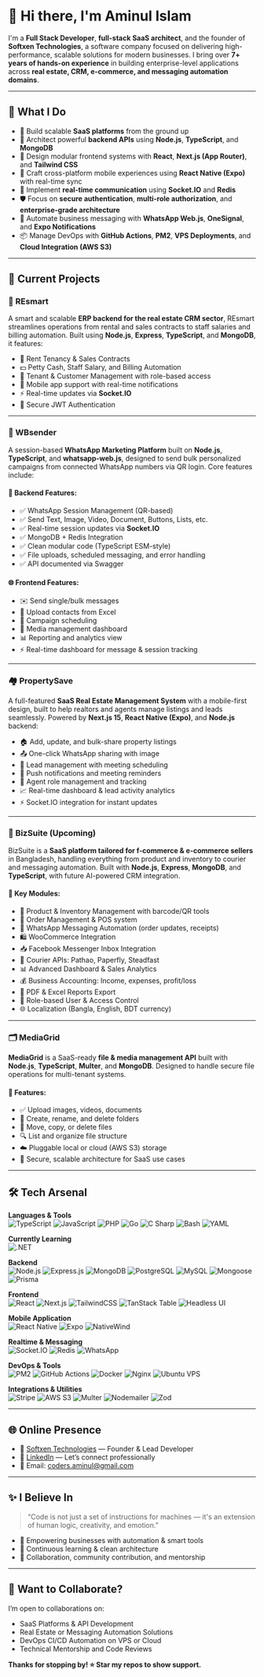 # 👋 Hi there, I'm Aminul Islam

I'm a **Full Stack Developer**, **full-stack SaaS architect**, and the founder of **Softxen Technologies**, a software company focused on delivering high-performance, scalable solutions for modern businesses. I bring over **7+ years of hands-on experience** in building enterprise-level applications across **real estate, CRM, e-commerce, and messaging automation domains**.

---

## 🧠 What I Do

- 🚀 Build scalable **SaaS platforms** from the ground up
- 🧾 Architect powerful **backend APIs** using **Node.js**, **TypeScript**, and **MongoDB**
- 🧩 Design modular frontend systems with **React**, **Next.js (App Router)**, and **Tailwind CSS**
- 📲 Craft cross-platform mobile experiences using **React Native (Expo)** with real-time sync
- 📡 Implement **real-time communication** using **Socket.IO** and **Redis**
- 🛡️ Focus on **secure authentication**, **multi-role authorization**, and **enterprise-grade architecture**
- 💬 Automate business messaging with **WhatsApp Web.js**, **OneSignal**, and **Expo Notifications**
- 📦 Manage DevOps with **GitHub Actions**, **PM2**, **VPS Deployments**, and **Cloud Integration (AWS S3)**

---

## 💼 Current Projects

### 🏢 REsmart
A smart and scalable **ERP backend for the real estate CRM sector**, REsmart streamlines operations from rental and sales contracts to staff salaries and billing automation. Built using **Node.js**, **Express**, **TypeScript**, and **MongoDB**, it features:

- 📝 Rent Tenancy & Sales Contracts
- 💵 Petty Cash, Staff Salary, and Billing Automation
- 👥 Tenant & Customer Management with role-based access
- 📲 Mobile app support with real-time notifications
- ⚡ Real-time updates via **Socket.IO**
- 🔐 Secure JWT Authentication

---

### 📲 WBsender
A session-based **WhatsApp Marketing Platform** built on **Node.js**, **TypeScript**, and **whatsapp-web.js**, designed to send bulk personalized campaigns from connected WhatsApp numbers via QR login. Core features include:

#### 🔧 Backend Features:
- ✅ WhatsApp Session Management (QR-based)
- ✅ Send Text, Image, Video, Document, Buttons, Lists, etc.
- ✅ Real-time session updates via **Socket.IO**
- ✅ MongoDB + Redis Integration
- ✅ Clean modular code (TypeScript ESM-style)
- ✅ File uploads, scheduled messaging, and error handling
- ✅ API documented via Swagger

#### 🌐 Frontend Features:
- ✉️ Send single/bulk messages
- 📇 Upload contacts from Excel
- 📆 Campaign scheduling
- 📁 Media management dashboard
- 📊 Reporting and analytics view
- ⚡ Real-time dashboard for message & session tracking

---

### 🏘️ PropertySave
A full-featured **SaaS Real Estate Management System** with a mobile-first design, built to help realtors and agents manage listings and leads seamlessly. Powered by **Next.js 15**, **React Native (Expo)**, and **Node.js** backend:

- 🏠 Add, update, and bulk-share property listings
- 📤 One-click WhatsApp sharing with image
- 🧾 Lead management with meeting scheduling
- 🔔 Push notifications and meeting reminders
- 👥 Agent role management and tracking
- 📈 Real-time dashboard & lead activity analytics
- ⚡ Socket.IO integration for instant updates

---

### 🧠 BizSuite (Upcoming)
BizSuite is a **SaaS platform tailored for f-commerce & e-commerce sellers** in Bangladesh, handling everything from product and inventory to courier and messaging automation. Built with **Node.js**, **Express**, **MongoDB**, and **TypeScript**, with future AI-powered CRM integration.

#### 🚀 Key Modules:
- 🛒 Product & Inventory Management with barcode/QR tools
- 🧾 Order Management & POS system
- 💬 WhatsApp Messaging Automation (order updates, receipts)
- 🛍️ WooCommerce Integration
- 📥 Facebook Messenger Inbox Integration
- 🚚 Courier APIs: Pathao, Paperfly, Steadfast
- 📊 Advanced Dashboard & Sales Analytics
- 💰 Business Accounting: Income, expenses, profit/loss
- 📄 PDF & Excel Reports Export
- 🔐 Role-based User & Access Control
- 🌐 Localization (Bangla, English, BDT currency)

---

### 🗂️ MediaGrid
**MediaGrid** is a SaaS-ready **file & media management API** built with **Node.js**, **TypeScript**, **Multer**, and **MongoDB**. Designed to handle secure file operations for multi-tenant systems.

#### 🚀 Features:
- ✅ Upload images, videos, documents
- 📁 Create, rename, and delete folders
- 🔁 Move, copy, or delete files
- 🔍 List and organize file structure
- ☁️ Pluggable local or cloud (AWS S3) storage
- 🔐 Secure, scalable architecture for SaaS use cases

---

## 🛠️ Tech Arsenal

**Languages & Tools**  
![TypeScript](https://img.shields.io/badge/TypeScript-3178C6?logo=typescript&logoColor=white)
![JavaScript](https://img.shields.io/badge/JavaScript-F7DF1E?logo=javascript&logoColor=black)
![PHP](https://img.shields.io/badge/PHP-777BB4?logo=php&logoColor=white)
![Go](https://img.shields.io/badge/Go-00ADD8?logo=go&logoColor=white)
![C Sharp](https://img.shields.io/badge/C%23-239120?logo=c-sharp&logoColor=white)
![Bash](https://img.shields.io/badge/Bash-4EAA25?logo=gnubash&logoColor=white)
![YAML](https://img.shields.io/badge/YAML-000?logo=yaml&logoColor=white)

**Currently Learning**  
![.NET](https://img.shields.io/badge/.NET-512BD4?logo=dotnet&logoColor=white)

**Backend**  
![Node.js](https://img.shields.io/badge/Node.js-339933?logo=node.js&logoColor=white)
![Express.js](https://img.shields.io/badge/Express.js-000000?logo=express&logoColor=white)
![MongoDB](https://img.shields.io/badge/MongoDB-47A248?logo=mongodb&logoColor=white)
![PostgreSQL](https://img.shields.io/badge/PostgreSQL-336791?logo=postgresql&logoColor=white)
![MySQL](https://img.shields.io/badge/MySQL-4479A1?logo=mysql&logoColor=white)
![Mongoose](https://img.shields.io/badge/Mongoose-880000?logo=mongoose&logoColor=white)
![Prisma](https://img.shields.io/badge/Prisma-2D3748?logo=prisma&logoColor=white)

**Frontend**  
![React](https://img.shields.io/badge/React-20232A?logo=react&logoColor=61DAFB)
![Next.js](https://img.shields.io/badge/Next.js-000000?logo=next.js&logoColor=white)
![TailwindCSS](https://img.shields.io/badge/Tailwind_CSS-38B2AC?logo=tailwind-css&logoColor=white)
![TanStack Table](https://img.shields.io/badge/TanStack_Table-101010?logo=react-table&logoColor=white)
![Headless UI](https://img.shields.io/badge/Headless_UI-111827?logo=tailwind-css&logoColor=white)

**Mobile Application**  
![React Native](https://img.shields.io/badge/React_Native-20232A?logo=react&logoColor=61DAFB)
![Expo](https://img.shields.io/badge/Expo-000020?logo=expo&logoColor=white)
![NativeWind](https://img.shields.io/badge/NativeWind-06B6D4?logo=tailwind-css&logoColor=white)

**Realtime & Messaging**  
![Socket.IO](https://img.shields.io/badge/Socket.IO-010101?logo=socket.io&logoColor=white)
![Redis](https://img.shields.io/badge/Redis-DC382D?logo=redis&logoColor=white)
![WhatsApp](https://img.shields.io/badge/WhatsApp_Web.js-25D366?logo=whatsapp&logoColor=white)

**DevOps & Tools**  
![PM2](https://img.shields.io/badge/PM2-2B037A?logo=pm2&logoColor=white)
![GitHub Actions](https://img.shields.io/badge/GitHub_Actions-2088FF?logo=github-actions&logoColor=white)
![Docker](https://img.shields.io/badge/Docker-2496ED?logo=docker&logoColor=white)
![Nginx](https://img.shields.io/badge/Nginx-009639?logo=nginx&logoColor=white)
![Ubuntu VPS](https://img.shields.io/badge/VPS_Ubuntu-E95420?logo=ubuntu&logoColor=white)

**Integrations & Utilities**  
![Stripe](https://img.shields.io/badge/Stripe-008CDD?logo=stripe&logoColor=white)
![AWS S3](https://img.shields.io/badge/AWS_S3-232F3E?logo=amazon-aws&logoColor=white)
![Multer](https://img.shields.io/badge/Multer-4B5563?logo=mongodb&logoColor=white)
![Nodemailer](https://img.shields.io/badge/Nodemailer-EA4335?logo=gmail&logoColor=white)
![Zod](https://img.shields.io/badge/Zod-1E293B?logo=zod&logoColor=white)

---

## 🌐 Online Presence

- 🔗 [Softxen Technologies](https://softxen.com) — Founder & Lead Developer  
- 💼 [LinkedIn](https://www.linkedin.com/in/aminul-islam-260069131) — Let’s connect professionally  
- 📧 Email: coders.aminul@gmail.com

---

## ✨ I Believe In

> “Code is not just a set of instructions for machines — it's an extension of human logic, creativity, and emotion.”

- 🚀 Empowering businesses with automation & smart tools  
- 🧠 Continuous learning & clean architecture  
- 🤝 Collaboration, community contribution, and mentorship  

---

## 🧩 Want to Collaborate?

I’m open to collaborations on:
- SaaS Platforms & API Development
- Real Estate or Messaging Automation Solutions
- DevOps CI/CD Automation on VPS or Cloud
- Technical Mentorship and Code Reviews

**Thanks for stopping by! ⭐ Star my repos to show support.**
